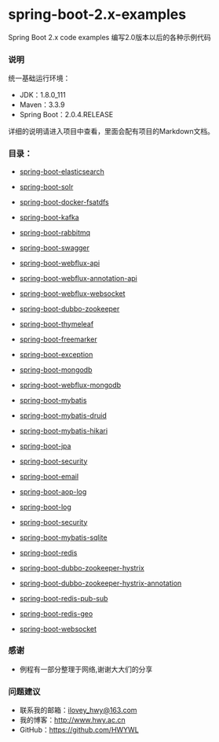 # spring-boot-2.x-examples
Spring Boot 2.x code examples 编写2.0版本以后的各种示例代码

### 说明
统一基础运行环境：
* JDK：1.8.0_111
* Maven：3.3.9
* Spring Boot：2.0.4.RELEASE

详细的说明请进入项目中查看，里面会配有项目的Markdown文档。

### 目录：
* [spring-boot-elasticsearch](https://github.com/HWYWL/spring-boot-2.x-examples/tree/master/spring-boot-elasticsearch)

* [spring-boot-solr](https://github.com/HWYWL/spring-boot-2.x-examples/tree/master/spring-boot-solr)

* [spring-boot-docker-fsatdfs](https://github.com/HWYWL/spring-boot-2.x-examples/tree/master/spring-boot-docker-fsatdfs)

* [spring-boot-kafka](https://github.com/HWYWL/spring-boot-2.x-examples/tree/master/spring-boot-kafka)

* [spring-boot-rabbitmq](https://github.com/HWYWL/spring-boot-2.x-examples/tree/master/spring-boot-rabbitmq)

* [spring-boot-swagger](https://github.com/HWYWL/spring-boot-2.x-examples/tree/master/spring-boot-swagger)

* [spring-boot-webflux-api](https://github.com/HWYWL/spring-boot-2.x-examples/tree/master/spring-boot-webflux-api)

* [spring-boot-webflux-annotation-api](https://github.com/HWYWL/spring-boot-2.x-examples/tree/master/spring-boot-webflux-annotation-api)

* [spring-boot-webflux-websocket](https://github.com/HWYWL/spring-boot-2.x-examples/tree/master/spring-boot-webflux-websocket)

* [spring-boot-dubbo-zookeeper](https://github.com/HWYWL/spring-boot-2.x-examples/tree/master/spring-boot-dubbo-zookeeper)

* [spring-boot-thymeleaf](https://github.com/HWYWL/spring-boot-2.x-examples/tree/master/spring-boot-thymeleaf)

* [spring-boot-freemarker](https://github.com/HWYWL/spring-boot-2.x-examples/tree/master/spring-boot-freemarker)

* [spring-boot-exception](https://github.com/HWYWL/spring-boot-2.x-examples/tree/master/spring-boot-exception)

* [spring-boot-mongodb](https://github.com/HWYWL/spring-boot-2.x-examples/tree/master/spring-boot-mongodb)

* [spring-boot-webflux-mongodb](https://github.com/HWYWL/spring-boot-2.x-examples/tree/master/spring-boot-webflux-mongodb)

* [spring-boot-mybatis](https://github.com/HWYWL/spring-boot-2.x-examples/tree/master/spring-boot-mybatis)

* [spring-boot-mybatis-druid](https://github.com/HWYWL/spring-boot-2.x-examples/tree/master/spring-boot-mybatis-druid)

* [spring-boot-mybatis-hikari](https://github.com/HWYWL/spring-boot-2.x-examples/tree/master/spring-boot-mybatis-hikari)

* [spring-boot-jpa](https://github.com/HWYWL/spring-boot-2.x-examples/tree/master/spring-boot-jpa)

* [spring-boot-security](https://github.com/HWYWL/spring-boot-2.x-examples/tree/master/spring-boot-security)

* [spring-boot-email](https://github.com/HWYWL/spring-boot-2.x-examples/tree/master/spring-boot-email)

* [spring-boot-aop-log](https://github.com/HWYWL/spring-boot-2.x-examples/tree/master/spring-boot-aop-log)

* [spring-boot-log](https://github.com/HWYWL/spring-boot-2.x-examples/tree/master/spring-boot-log)

* [spring-boot-security](https://github.com/HWYWL/spring-boot-2.x-examples/tree/master/spring-boot-security)

* [spring-boot-mybatis-sqlite](https://github.com/HWYWL/spring-boot-2.x-examples/tree/master/spring-boot-mybatis-sqlite)

* [spring-boot-redis](https://github.com/HWYWL/spring-boot-2.x-examples/tree/master/spring-boot-redis)

* [spring-boot-dubbo-zookeeper-hystrix](https://github.com/HWYWL/spring-boot-2.x-examples/tree/master/spring-boot-dubbo-zookeeper-hystrix)

* [spring-boot-dubbo-zookeeper-hystrix-annotation](https://github.com/HWYWL/spring-boot-2.x-examples/tree/master/spring-boot-dubbo-zookeeper-hystrix-annotation)

* [spring-boot-redis-pub-sub](https://github.com/HWYWL/spring-boot-2.x-examples/tree/master/spring-boot-redis-pub-sub)

* [spring-boot-redis-geo](https://github.com/HWYWL/spring-boot-2.x-examples/tree/master/spring-boot-redis-geo)

* [spring-boot-websocket](https://github.com/HWYWL/spring-boot-2.x-examples/tree/master/spring-boot-websocket)



### 感谢
- 例程有一部分整理于网络,谢谢大大们的分享


### 问题建议

- 联系我的邮箱：ilovey_hwy@163.com
- 我的博客：http://www.hwy.ac.cn
- GitHub：https://github.com/HWYWL